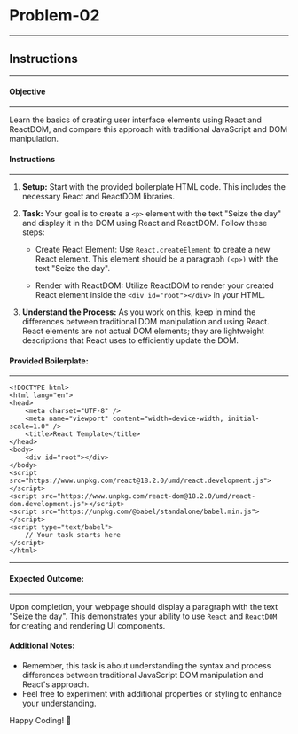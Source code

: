 # Problem-02
<hr>

## Instructions
<hr>

#### Objective

<hr>
Learn the basics of creating user interface elements using React and ReactDOM, and compare this approach with traditional JavaScript and DOM manipulation.

#### Instructions
<hr>

1. <b>Setup:</b> Start with the provided boilerplate HTML code. This includes the necessary React and ReactDOM libraries.

2. <b>Task:</b> Your goal is to create a `<p>` element with the text "Seize the day" and display it in the DOM using React and ReactDOM. Follow these steps:

    - Create React Element: Use `React.createElement` to create a new React element. This element should be a paragraph `(<p>)` with the text "Seize the day".

    - Render with ReactDOM: Utilize ReactDOM to render your created React element inside the `<div id="root"></div>` in your HTML.

3. <b>Understand the Process:</b> As you work on this, keep in mind the differences between traditional DOM manipulation and using React. React elements are not actual DOM elements; they are lightweight descriptions that React uses to efficiently update the DOM.

#### Provided Boilerplate: 
<hr>

    <!DOCTYPE html>
    <html lang="en">
    <head>
        <meta charset="UTF-8" />
        <meta name="viewport" content="width=device-width, initial-scale=1.0" />
        <title>React Template</title>
    </head>
    <body>
        <div id="root"></div>
    </body>
    <script src="https://www.unpkg.com/react@18.2.0/umd/react.development.js"></script>
    <script src="https://www.unpkg.com/react-dom@18.2.0/umd/react-dom.development.js"></script>
    <script src="https://unpkg.com/@babel/standalone/babel.min.js"></script>
    <script type="text/babel">
        // Your task starts here
    </script>
    </html>
<hr>

#### Expected Outcome:
<hr>

Upon completion, your webpage should display a paragraph with the text "Seize the day". This demonstrates your ability to use `React` and `ReactDOM` for creating and rendering UI components.

#### Additional Notes:

- Remember, this task is about understanding the syntax and process differences between traditional JavaScript DOM manipulation and React's approach.
- Feel free to experiment with additional properties or styling to enhance your understanding.

Happy Coding! 🚀

